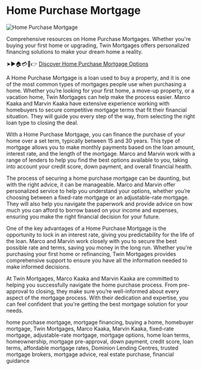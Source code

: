 # Home Purchase Mortgage

![Home Purchase Mortgage](https://twinmortgages.com/wp-content/uploads/2025/01/Home-Purchase.jpg)

Comprehensive resources on Home Purchase Mortgages. Whether you're buying your first home or upgrading, Twin Mortgages offers personalized financing solutions to make your dream home a reality.

➤►🏠💳💼👉 [Discover Home Purchase Mortgage Options](https://twinmortgages.com/services/purchase/)

A Home Purchase Mortgage is a loan used to buy a property, and it is one of the most common types of mortgages people use when purchasing a home. Whether you’re looking for your first home, a move-up property, or a vacation home, Twin Mortgages can help make the process easier. Marco Kaaka and Marvin Kaaka have extensive experience working with homebuyers to secure competitive mortgage terms that fit their financial situation. They will guide you every step of the way, from selecting the right loan type to closing the deal.

With a Home Purchase Mortgage, you can finance the purchase of your home over a set term, typically between 15 and 30 years. This type of mortgage allows you to make monthly payments based on the loan amount, interest rate, and the length of the mortgage. Marco and Marvin work with a range of lenders to help you find the best options available to you, taking into account your credit score, down payment, and overall financial health.

The process of securing a home purchase mortgage can be daunting, but with the right advice, it can be manageable. Marco and Marvin offer personalized service to help you understand your options, whether you’re choosing between a fixed-rate mortgage or an adjustable-rate mortgage. They will also help you navigate the paperwork and provide advice on how much you can afford to borrow based on your income and expenses, ensuring you make the right financial decision for your future.

One of the key advantages of a Home Purchase Mortgage is the opportunity to lock in an interest rate, giving you predictability for the life of the loan. Marco and Marvin work closely with you to secure the best possible rate and terms, saving you money in the long run. Whether you're purchasing your first home or refinancing, Twin Mortgages provides comprehensive support to ensure you have all the information needed to make informed decisions.

At Twin Mortgages, Marco Kaaka and Marvin Kaaka are committed to helping you successfully navigate the home purchase process. From pre-approval to closing, they make sure you’re well-informed about every aspect of the mortgage process. With their dedication and expertise, you can feel confident that you're getting the best mortgage solution for your needs.

home purchase mortgage, mortgage financing, buying a home, homebuyer mortgage, Twin Mortgages, Marco Kaaka, Marvin Kaaka, fixed-rate mortgage, adjustable-rate mortgage, mortgage options, home loan terms, homeownership, mortgage pre-approval, down payment, credit score, loan terms, affordable mortgage rates, Dominion Lending Centres, trusted mortgage brokers, mortgage advice, real estate purchase, financial guidance
